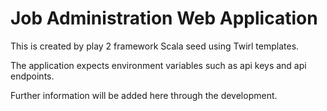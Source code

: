 Job Administration Web Application
==================================

This is created by play 2 framework Scala seed using Twirl templates.

The application expects environment variables such as api keys and api endpoints.

Further information will be added here through the development.